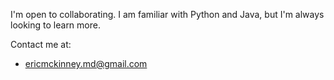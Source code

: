 I'm open to collaborating. 
I am familiar with Python and Java, but I'm always looking to learn more.

Contact me at:
- ericmckinney.md@gmail.com
